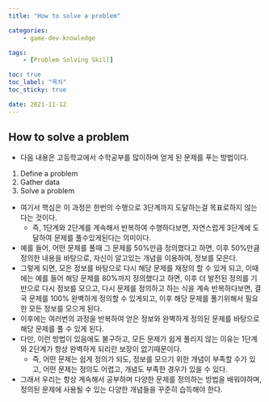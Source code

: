 ```yaml
---
title: "How to solve a problem"

categories:
    - game-dev-knowledge

tags:
    - [Problem Solving Skill]

toc: true
toc_label: "목차"
toc_sticky: true

date: 2021-11-12
---
```


## How to solve a problem
- 다음 내용은 고등학교에서 수학공부를 많이하며 얻게 된 문제를 푸는 방법이다.
1. Define a problem
2. Gather data
3. Solve a problem
- 여기서 핵심은 이 과정은 한번의 수행으로 3단계까지 도달하는걸 목표로하지 않는다는 것이다.
    - 즉, 1단계와 2단계를 계속해서 반복하여 수행하다보면, 자연스럽게 3단계에 도달하여 문제를 풀수있게된다는 의미이다.
- 예를 들어, 어떤 문제를 풀때 그 문제를 50%만큼 정의했다고 하면, 이후 50%만큼 정의한 내용을 바탕으로, 자신이 알고있는 개념을 이용하여, 정보를 모은다.
- 그렇게 되면, 모은 정보를 바탕으로 다시 해당 문제를 재정의 할 수 있게 되고, 이때에는 예를 들어 해당 문제를 80%까지 정의했다고 하면, 이후 더 발전된 정의를 기반으로 다시 정보를 모으고, 다시 문제를 정의하고 하는 식을 계속 반복하다보면, 결국 문제를 100% 완벽하게 정의할 수 있게되고, 이후 해당 문제를 풀기위해서 필요한 모든 정보를 모으게 된다.
- 이후에는 여러번의 과정을 반복하여 얻은 정보와 완벽하게 정의된 문제를 바탕으로 해당 문제를 풀 수 있게 된다.
- 다만, 이런 방법이 있음에도 불구하고, 모든 문제가 쉽게 풀리지 않는 이유는 1단계와 2단계가 항상 완벽하게 되리란 보장이 없기때문이다.
    - 즉, 어떤 문제는 쉽게 정의가 되도, 정보를 모으기 위한 개념이 부족할 수가 있고, 어떤 문제는 정의도 어렵고, 개념도 부족한 경우가 있을 수 있다.
- 그래서 우리는 항상 계속해서 공부하며 다양한 문제를 정의하는 방법을 배워야하며, 정의된 문제에 사용될 수 있는 다양한 개념들을 꾸준히 습득해야 한다.